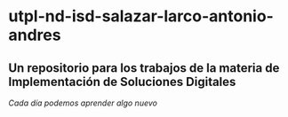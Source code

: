 # utpl-nd-isd-salazar-larco-antonio-andres
## Un repositorio para los trabajos de la materia de Implementación de Soluciones Digitales

_Cada día podemos aprender algo nuevo_

